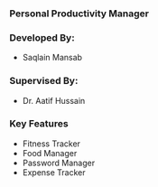 ### Personal Productivity Manager

### Developed By:
- Saqlain Mansab

### Supervised By:
- Dr. Aatif Hussain

### Key Features
- Fitness Tracker
- Food Manager
- Password Manager
- Expense Tracker

